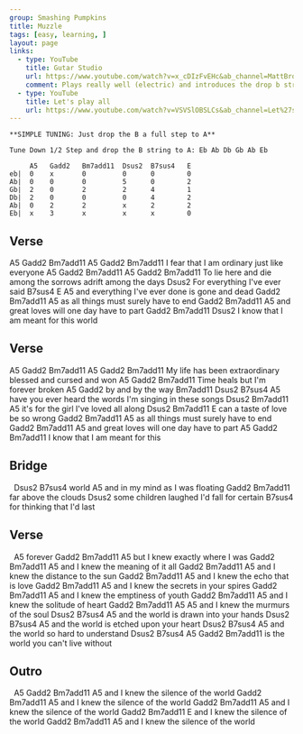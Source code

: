 ```yaml
---
group: Smashing Pumpkins
title: Muzzle
tags: [easy, learning, ]
layout: page
links:
  - type: YouTube
    title: Gutar Studio
    url: https://www.youtube.com/watch?v=x_cDIzFvEHc&ab_channel=MattBrown%27sGuitarStudio
    comment: Plays really well (electric) and introduces the drop b string tuning
  - type: YouTube
    title: Let's play all
    url: https://www.youtube.com/watch?v=VSVSlOBSLCs&ab_channel=Let%27sPlayAll
---
```


```chordpro
**SIMPLE TUNING: Just drop the B a full step to A**

Tune Down 1/2 Step and drop the B string to A: Eb Ab Db Gb Ab Eb
 
     A5   Gadd2   Bm7add11  Dsus2  B7sus4   E
eb|  0    x       0         0      0        0
Ab|  0    0       0         5      0        2
Gb|  2    0       2         2      4        1
Db|  2    0       0         0      4        2
Ab|  0    2       2         x      2        2
Eb|  x    3       x         x      x        0
```

## Verse

A5           Gadd2   Bm7add11     A5        Gadd2    Bm7add11
I  fear that I am     ordinary    just like everyone
A5              Gadd2   Bm7add11       A5              Gadd2     Bm7add11
To lie here and die among the sorrows adrift among the days
Dsus2
For everything I've ever said
  B7sus4                       E        A5
and everything I've ever done is gone and dead
       Gadd2           Bm7add11        A5
as all things     must surely have to end
          Gadd2          Bm7add11        A5
and great loves    will one day have to part
            Gadd2         Bm7add11       Dsus2
I know that I          am meant for this world

## Verse

A5          Gadd2     Bm7add11      A5                    Gadd2  Bm7add11
My life has been extraordinary      blessed and cursed and won
A5             Gadd2   Bm7add11
Time heals but I'm     forever broken
A5             Gadd2
by and by the way
Bm7add11                Dsus2    B7sus4            A5
have you ever heard the words I'm singing in these songs
            Dsus2       Bm7add11    A5
it's for the girl I've   loved all   along
      Dsus2   Bm7add11  E
can a taste of  love be so wrong
      Gadd2       Bm7add11       A5
as all things must surely have to end
      Gadd2      Bm7add11        A5
and great loves will one day have to part
A5          Gadd2    Bm7add11
I know that I     am meant for this

## Bridge

&nbsp;       Dsus2   B7sus4
world
A5
and in my mind as I was floating
Gadd2         Bm7add11
far above the clouds
      Dsus2
some children laughed I'd fall for certain
B7sus4
for thinking that I'd last

## Verse

&nbsp;        A5
forever
      Gadd2    Bm7add11         A5
but I knew    exactly where I was
      Gadd2    Bm7add11      A5
and I knew the meaning of it all
      Gadd2    Bm7add11       A5
and I knew the distance to the sun
      Gadd2    Bm7add11     A5
and I knew the echo that is love
      Gadd2    Bm7add11        A5
and I knew the secrets in your spires
      Gadd2    Bm7add11     A5
and I knew the emptiness of youth
      Gadd2    Bm7add11    A5
and I knew the solitude of heart
      Gadd2    Bm7add11        A5        A5
and I knew the murmurs of the soul
      Dsus2    B7sus4          A5
and the world is drawn into your hands
      Dsus2    B7sus4           A5
and the world is etched upon your heart
      Dsus2    B7sus4        A5
and the world so hard to understand
      Dsus2    B7sus4         A5    Gadd2  Bm7add11
is the world you can't live without

## Outro

&nbsp;    A5       Gadd2    Bm7add11         A5
and I knew the silence of the world
      Gadd2    Bm7add11         A5
and I knew the silence of the world
      Gadd2    Bm7add11         A5
and I knew the silence of the world
      Gadd2    Bm7add11         E
and I knew the silence of the world
      Gadd2   Bm7add11       A5
and I knew the silence of the world
